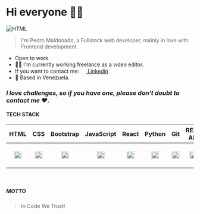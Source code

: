 # Hi everyone 👋🌵

<img src="./assets:img/fetiche2.png" alt="HTML"/>


> I'm Pedro Maldonado, a Fullstack web developer, mainly in love with Frontend development.

- Open to work.
- 👨‍💻 I'm currently working freelance as a video editor.
- If you want to contact me: <a href="https://www.linkedin.com/in/pedro-maldonado-tremont-362074106/"><img src="./assets:img/linkedin.png" width="15"> Linkedin</a>
- 📍 Based in Venezuela. 
 
### ***I love challenges, so if you have one, please don't doubt to contact me ❤.***

#### TECH STACK

|  HTML  |  CSS  |  Bootstrap  |  JavaScript  |  React  |  Python  |  Git  |  REST API  |  SQL Alchemy  |  SQL  | PostgreSQL  |
|:---:|:---:|:---:|:---:|:---:|:---:|:---:|:---:|:---:|:---:|:---:|
|  <img src="./assets:img/html.png" width="20" alt="HTML"/> | <img src="./assets:img/css.png" width="20" alt="CSS"/>  |  <img src="./assets:img/bootstrap.png" height="20" alt="Boostrap"/>  |  <img src="./assets:img/javascript.png" width="20" alt="JavaScript"/>  |  <img src="./assets:img/react-logo.png" width="20" alt="React JS"/> |   <img src="./assets:img/python-logo.png" width="20" alt="python"/>  |  <img src="./assets:img/git.png" width="20" alt="git"/>  | <img src="./assets:img/rest-api.png" width="20" alt="rest API"/>  |  <img src="./assets:img/sql-alchemy-logo.png" width="60" alt="SQL Alchemy"/>  | <img src="./assets:img/sql.png" width="40" alt="SQL"/>  | <img src="./assets:img/postgresql.png" width="20" alt="PostgreSQL"/>  |

<br>

##### MOTTO

> In Code We Trust!


